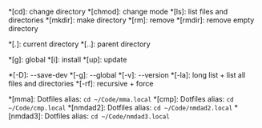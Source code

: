 *[cd]:      change directory
*[chmod]:   change mode
*[ls]:      list files and directories
*[mkdir]:   make directory
*[rm]:      remove
*[rmdir]:   remove empty directory

*[.]:       current directory
*[..]:      parent directory

*[g]:       global
*[i]:       install
*[up]:      update

*[-D]:      --save-dev
*[-g]:      --global
*[-v]:      --version
*[-la]:     long list + list all files and directories
*[-rf]:     recursive + force

*[mma]:     Dotfiles alias: `cd ~/Code/mma.local`
*[cmp]:     Dotfiles alias: `cd ~/Code/cmp.local`
*[nmdad2]:  Dotfiles alias: `cd ~/Code/nmdad2.local`
*[nmdad3]:  Dotfiles alias: `cd ~/Code/nmdad3.local`